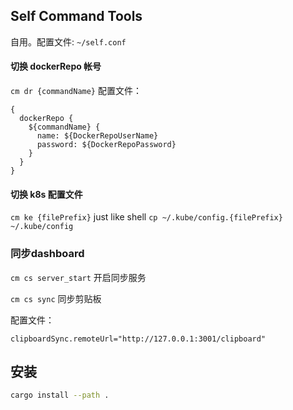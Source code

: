 ## Self Command Tools
自用。配置文件: `~/self.conf`


#### 切换 dockerRepo 帐号
`cm dr {commandName}`
配置文件：
```
{
  dockerRepo {
    ${commandName} {
      name: ${DockerRepoUserName}
      password: ${DockerRepoPassword}
    }
  }
}
```
#### 切换 k8s 配置文件
`cm ke {filePrefix}` just like shell `cp ~/.kube/config.{filePrefix} ~/.kube/config`

### 同步dashboard
`cm cs server_start` 开启同步服务

`cm cs sync` 同步剪贴板

配置文件：
```
clipboardSync.remoteUrl="http://127.0.0.1:3001/clipboard"
```

## 安装
```bash
cargo install --path .
```
